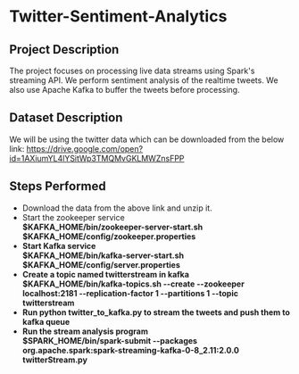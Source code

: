 # Twitter-Sentiment-Analytics

## Project Description
The project focuses on processing live data streams using Spark's streaming API. We perform sentiment analysis of the realtime tweets. We also use Apache Kafka to buffer the tweets before processing.

## Dataset Description
We will be using the twitter data which can be downloaded from the below link:
https://drive.google.com/open?id=1AXiumYL4lYSitWp3TMQMvGKLMWZnsFPP

## Steps Performed
* Download the data from the above link and unzip it.
* Start the zookeeper service <br>
<b> $KAFKA_HOME/bin/zookeeper-server-start.sh $KAFKA_HOME/config/zookeeper.properties
* Start Kafka service <br>
<b> $KAFKA_HOME/bin/kafka-server-start.sh $KAFKA_HOME/config/server.properties
* Create a topic named twitterstream in kafka <br>
<b> $KAFKA_HOME/bin/kafka-topics.sh --create --zookeeper localhost:2181 --replication-factor 1   --partitions 1 --topic twitterstream
* Run python <b>twitter_to_kafka.py </b> to stream the tweets and push them to kafka queue
* Run the stream analysis program <br>
<b> $SPARK_HOME/bin/spark-submit --packages org.apache.spark:spark-streaming-kafka-0-8_2.11:2.0.0 twitterStream.py
